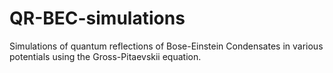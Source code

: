 # QR-BEC-simulations
Simulations of quantum reflections of Bose-Einstein Condensates in various potentials using the Gross-Pitaevskii equation.
